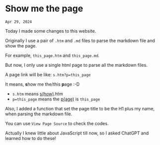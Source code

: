 # Show me the page
`Apr 29, 2024`

Today I made some changes to this website. 

Originally I use a pair of `.htm` and `.md` files to parse the markdown file and show the page.

For example, `this_page.htm` and `this_page.md`.

But now, I only use a single html page to parse all the markdown files.

A page link will be like: `s.htm?p=this_page`

It means, **s**how me the/this **p**age :-D
- `s.htm` means <u>s(how)</u>.htm
- `p=this_page` means the <u>p(age)</u> is `this_page`

Also, I added a function that set the page title to be the H1 plus my name, when parsing the markdown file.

You can use `View Page Source` to check the codes.

Actually I knew little about JavaScript till now, so I asked ChatGPT and learned how to do these!
